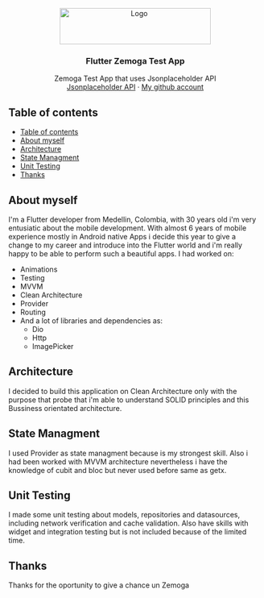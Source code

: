 <p align="center">
  <a href="https://flutter.io/">
    <img src="https://upload.wikimedia.org/wikipedia/commons/thumb/1/17/Google-flutter-logo.png/799px-Google-flutter-logo.png" alt="Logo" width=300 height=72>
  </a>

  <h3 align="center">Flutter Zemoga Test App</h3>

  <p align="center">
    Zemoga Test App that uses Jsonplaceholder API
    <br>
    <a href="https://jsonplaceholder.typicode.com/">Jsonplaceholder API</a>
    ·
    <a href="https://github.com/Juancano5304">My github account</a>
  </p>
</p>

## Table of contents

- [Table of contents](#table-of-contents)
- [About myself](#about-myself)
- [Architecture](#architecture)
- [State Managment](#state-managment)
- [Unit Testing](#unit-testing)
- [Thanks](#thanks)

## About myself

I'm a Flutter developer from Medellin, Colombia, with 30 years old i'm very entusiatic about the mobile development. With almost 6 years of mobile experience mostly in Android native Apps i decide this year to give a change to my career and introduce into the Flutter world and i'm really happy to be able to perform such a beautiful apps.
I had worked on:
* Animations
* Testing
* MVVM
* Clean Architecture
* Provider
* Routing
* And a lot of libraries and dependencies as:
  * Dio
  * Http
  * ImagePicker

## Architecture

I decided to build this application on Clean Architecture only with the purpose that probe that i'm able to understand SOLID principles and this Bussiness orientated architecture.

## State Managment

I used Provider as state managment because is my strongest skill. Also i had been worked with MVVM architecture nevertheless i have the knowledge of cubit and bloc but never used before same as getx.

## Unit Testing

I made some unit testing about models, repositories and datasources, including network verification and cache validation. Also have skills with widget and integration testing but is not included because of the limited time.

## Thanks

Thanks for the oportunity to give a chance un Zemoga